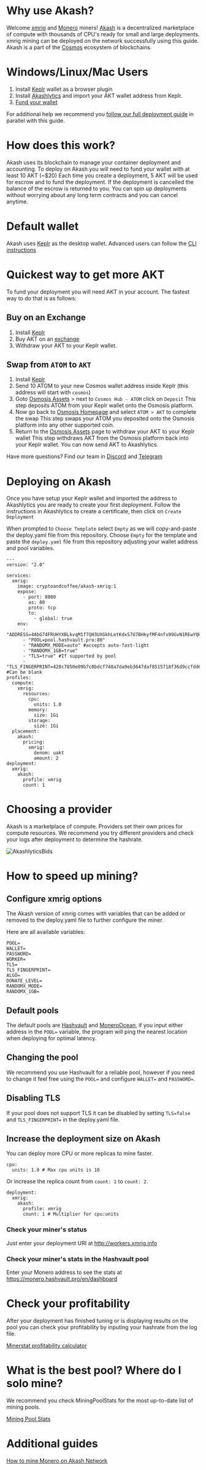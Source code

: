 # Why use Akash?

Welcome [xmrig](https://xmrig.com/) and [Monero](https://getmonero.org) miners! [Akash](https://akash.network) is a decentralized marketplace of compute with thousands of CPU's ready for small and large deployments.  xmrig mining can be deployed on the network successfully using this guide.  Akash is a part of the [Cosmos](https://cosmos.network/) ecosystem of blockchains.

# Windows/Linux/Mac Users

1. Install [Keplr](https://chrome.google.com/webstore/detail/keplr/dmkamcknogkgcdfhhbddcghachkejeap?hl=en) wallet as a browser plugin
2. Install [Akashlytics](https://akashlytics.com/deploy) and import your AKT wallet address from Keplr.
3. [Fund your wallet](#Quickest-way-to-get-more-AKT)

For additional help we recommend you [follow our full deployment guide](https://docs.akash.network/guides/deploy) in parallel with this guide.

# How does this work?
Akash uses its blockchain to manage your container deployment and accounting.  To deploy on Akash you will need to fund your wallet with at least 10 AKT (~$20)  Each time you create a deployment, 5 AKT will be used for escrow and to fund the deployment.  If the deployment is cancelled the balance of the escrow is returned to you.  You can spin up deployments without worrying about any long term contracts and you can cancel anytime.

# Default wallet
Akash uses [Keplr](https://chrome.google.com/webstore/detail/keplr/dmkamcknogkgcdfhhbddcghachkejeap?hl=en) as the desktop wallet.  Advanced users can follow the [CLI instructions](https://docs.akash.network/guides/cli)

# Quickest way to get more AKT
To fund your deployment you will need AKT in your account.  The fastest way to do that is as follows:

## Buy on an Exchange
1. Install [Keplr](https://chrome.google.com/webstore/detail/keplr/dmkamcknogkgcdfhhbddcghachkejeap?hl=en)
2. Buy AKT on an [exchange](https://www.coingecko.com/en/coins/akash-network#markets)
3. Withdraw your AKT to your Keplr wallet.

## Swap from `ATOM` to `AKT`
1. Install [Keplr](https://chrome.google.com/webstore/detail/keplr/dmkamcknogkgcdfhhbddcghachkejeap?hl=en)
2. Send 10 ATOM to your new Cosmos wallet address inside Keplr (this address will start with `cosmos`)
3. Goto [Osmosis Assets](https://app.osmosis.zone/assets) > next to `Cosmos Hub - ATOM` click on `Deposit`
   This step deposits ATOM from your Keplr wallet onto the Osmosis platform.
5. Now go back to [Osmosis Homepage](https://app.osmosis.zone/assets) and select `ATOM > AKT` to complete the swap
   This step swaps your ATOM you deposited onto the Osmosis platform into any other supported coin.
7. Return to the [Osmosis Assets](https://app.osmosis.zone/assets) page to withdraw your AKT to your Keplr wallet
   This step withdraws AKT from the Osmosis platform back into your Keplr wallet.  You can now send AKT to Akashlytics.

Have more questions? Find our team in [Discord](https://discord.com/invite/DxftX67) and [Telegram](https://t.me/AkashNW)

# Deploying on Akash

Once you have setup your Keplr wallet and imported the address to Akashlytics you are ready to create your first deployment.  Follow the instructions in Akashlytics to create a certificate, then click on `Create Deployment`

When prompted to `Choose Template` select `Empty` as we will copy-and-paste the deploy.yaml file from this repository.
Choose `Empty` for the template and paste the `deploy.yaml` file from this repository adjusting your wallet address and pool variables.
```
---
version: "2.0"

services:
  xmrig:
    image: cryptoandcoffee/akash-xmrig:1
    expose:
      - port: 8080
        as: 80
        proto: tcp
        to:
          - global: true
    env:
      - "ADDRESS=4AbG74FRUHYXBLkvqM1f7QH3UXGkhLetKdxS7U7BHkyfMF4nfx99GvN1REwYQHAeVLLy4Qa5gXXkfS4pSHHUWwdVFifDo5K"
      - "POOL=pool.hashvault.pro:80"
      - "RANDOMX_MODE=auto" #accepts auto-fast-light
      - "RANDOMX_1GB=true"
      - "TLS=true" #If supported by pool
      - "TLS_FINGERPRINT=420c7850e09b7c0bdcf748a7da9eb3647daf8515718f36d9ccfdd6b9ff834b14" #Can be blank
profiles:
  compute:
    xmrig:
      resources:
        cpu:
          units: 1.0
        memory:
          size: 1Gi
        storage:
          size: 1Gi
  placement:
    akash:
      pricing:
        xmrig:
          denom: uakt
          amount: 2
deployment:
  xmrig:
    akash:
      profile: xmrig
      count: 1
```

# Choosing a provider

Akash is a marketplace of compute.  Providers set their own prices for compute resources.  We recommend you try different providers and check your logs after deployment to determine the hashrate.

![AkashlyticsBids](https://user-images.githubusercontent.com/19512127/142057801-5091473e-a9c3-4994-9e13-f1b1b1658491.png)

# How to speed up mining?

## Configure xmrig options

The Akash version of xmrig comes with variables that can be added or removed to the deploy.yaml file to further configure the miner.

Here are all available variables:
```
POOL=
WALLET=
PASSWORD=
WORKER=
TLS=
TLS_FINGERPRINT=
ALGO=
DONATE_LEVEL=
RANDOMX_MODE=
RANDOMX_1GB=
```

## Default pools

The default pools are [Hashvault](https://monero.hashvault.pro/en/dashboard) and [MoneroOcean](https://moneroocean.stream/), if you input either address in the `POOL=` variable, the program will ping the nearest location when deploying for optimal latency.

## Changing the pool

We recommend you use Hashvault for a reliable pool, however if you need to change it feel free using the `POOL=` and configure `WALLET=` and `PASSWORD=`.

## Disabling TLS

If your pool does not support TLS it can be disabled by setting `TLS=false` and `TLS_FINGERPRINT=` in the deploy.yaml file.

## Increase the deployment size on Akash

You can deploy more CPU or more replicas to mine faster.


```
cpu:
  units: 1.0 # Max cpu units is 10

```

Or increase the replica count from `count: 1` to `count: 2`.

```
deployment:
  xmrig:
    akash:
      profile: xmrig
      count: 1 # Multiplier for cpu:units
```


### Check your miner's status

Just enter your deployment URI at http://workers.xmrig.info

### Check your miner's stats in the Hashvault pool

Enter your Monero address to see the stats at https://monero.hashvault.pro/en/dashboard

# Check your profitability

After your deployment has finished tuning or is displaying results on the pool you can check your profitability by inputing your hashrate from the log file.

[Minerstat profitability calculator](https://minerstat.com/coin/XMR)

# What is the best pool? Where do I solo mine?

We recommend you check MiningPoolStats for the most up-to-date list of mining pools.

[Mining Pool Stats](https://miningpoolstats.stream/monero)

# Additional guides

[How to mine Monero on Akash Network](https://nixaid.com/mine-monero-akash)
